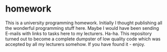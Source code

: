 # homework

This is a university programming homework. Initially I thought publishing all
the wonderful programming stuff here. Maybe I would have been sending E-mails
with links to tasks here to my lecturers. Ha-ha. This repository turned out to
become a complete dumpster of low quality code which was accepted by all my
lecturers somehow. If you have found it - enjoy.
